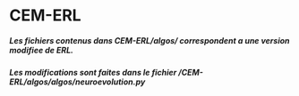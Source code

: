# CEM-ERL
##### Les fichiers contenus dans CEM-ERL/algos/ correspondent a une version modifiee de ERL. 
##### Les modifications sont faites dans le fichier /CEM-ERL/algos/algos/neuroevolution.py 
